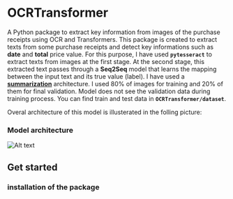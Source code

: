 # OCRTransformer

A Python package to extract key information from images of the purchase receipts using OCR and Transformers.
This package is created to extract texts from some purchase receipts and detect key informations such as __date__ and __total__ price value. For this purpose, I have used __`pytesseract`__ to extract texts from images at the first stage. At the second stage, this extracted text passes through a __Seq2Seq__ model that learns the mapping between the input text and its true value (label). I have used a [__summarization__](https://huggingface.co/docs/transformers/tasks/summarization) architecture. I used 80% of images for training and 20% of them for final validation. Model does not see the validation data during training process.
You can find train and test data in __`OCRTransformer/dataset`__.

Overal architecture of this model is illusterated in the folling picture:

### Model architecture
![Alt text](relative%20path/to/img.jpg?raw=true "Title")



## Get started

### installation of the package




